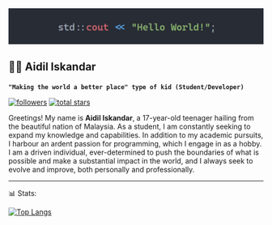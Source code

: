 <img src="https://raw.githubusercontent.com/aidil-sekandar/aidil-sekandar/main/banner.jpg" alt="Banner">

## 🧑‍💻 Aidil Iskandar

**`"Making the world a better place" type of kid (Student/Developer)`**

<p align="left">
  <a href="https://github.com/aidil-sekandar?tab=followers">
    <img alt="followers" title="Follow me on Github" src="https://custom-icon-badges.demolab.com/github/followers/aidil-sekandar?color=236ad3&labelColor=1155ba&style=for-the-badge&logo=person-add&label=Follow&logoColor=white" /></a>
  <a href="https://github.com/aidil-sekandar?tab=repositories&sort=stargazers">
    <img alt="total stars" title="Total stars on GitHub" src="https://custom-icon-badges.demolab.com/github/stars/aidil-sekandar?color=55960c&style=for-the-badge&labelColor=488207&logo=star" /></a>
</p>

Greetings! My name is **Aidil Iskandar**, a 17-year-old teenager hailing from the beautiful nation of Malaysia. As a student, I am constantly seeking to expand my knowledge and capabilities. In addition to my academic pursuits, I harbour an ardent passion for programming, which I engage in as a hobby. I am a driven individual, ever-determined to push the boundaries of what is possible and make a substantial impact in the world, and I always seek to evolve and improve, both personally and professionally.

---

📊 Stats:

[![Top Langs](https://github-readme-stats.vercel.app/api/top-langs/?username=aidil-sekandar&layout=compact&theme=gruvbox)](https://github.com/aidil-sekandar/)

